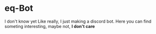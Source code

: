 # eq-Bot
I don't know yet
Like really, I just making a discord bot. Here you can find someting interesting, maybe not, **I don't care**
